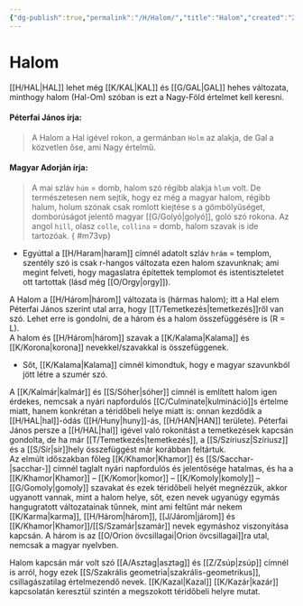 ```yaml
---
{"dg-publish":true,"permalink":"/H/Halom/","title":"Halom","created":"2023-12-08T09:21","updated":"2025-08-31T02:07"}
---
```



# Halom

[[H/HAL\|HAL]] lehet még [[K/KAL\|KAL]] és [[G/GAL\|GAL]] hehes változata, minthogy halom (Hal-Om) szóban is ezt a Nagy-Föld értelmet kell keresni.  

#### Péterfai János írja:

> A Halom a Hal igével rokon, a germánban `Holm` az alakja, de Gal a közvetlen őse, ami Nagy értelmű.  

#### Magyar Adorján írja:  

> A mai szláv `húm` = domb, halom szó régibb alakja `hlum` volt. De természetesen nem sejtik, hogy ez még a magyar halom, régibb halum, holum szónak csak romlott kiejtése s a gömbölyűséget, domborúságot jelentő magyar [[G/Golyó\|golyó]], goló szó rokona. Az angol `hill`, olasz `colle`, `collina` = domb, halom szavak is ide tartozóak.
{ #m73vp}

- Egyúttal a [[H/Haram\|haram]] címnél adatolt szláv `hrám` = templom, szentély szó is csak r-hangos változata ezen halom szavunknak; ami megint felveti, hogy magaslatra építettek templomot és istentiszteletet ott tartottak (lásd még [[O/Orgy\|orgy]]).  
  

A Halom a [[H/Három\|három]] változata is (hármas halom); itt a Hal elem Péterfai János szerint utal arra, hogy [[T/Temetkezés\|temetkezés]]ről van szó. Lehet erre is gondolni, de a három és a halom összefüggésére is (R = L).  
A halom és [[H/Három\|három]] szavak a [[K/Kalama\|Kalama]] és [[K/Korona\|korona]] nevekkel/szavakkal is összefüggenek.  
- Sőt, [[K/Kalama\|Kalama]] címnél kimondtuk, hogy e magyar szavunkból jött létre a szumér szó.

A [[K/Kalmár\|kalmár]] és [[S/Sóher\|sóher]] címnél is említett halom igen érdekes, nemcsak a nyári napfordulós [[C/Culminate\|kulmináció]]s értelme miatt, hanem konkrétan a téridőbeli helye miatt is: onnan kezdődik a [[H/HAL\|hal]]-ódás ([[H/Huny\|huny]]-ás, [[H/HAN\|HAN]] területe). Péterfai János persze a [[H/HAL\|hal]] igével való rokonítást a temetkezések kapcsán gondolta, de ha már [[T/Temetkezés\|temetkezés]], a [[S/Szíriusz\|Szíriusz]] és a [[S/Sír\|sír]]hely összefüggést már korábban feltártuk.  
Az elmúlt időszakban főleg [[K/Khamor\|Khamor]] és [[S/Sacchar-\|sacchar-]] címnél taglalt nyári napfordulós és jelentősége hatalmas, és ha a [[K/Khamor\|Khamor]] – [[K/Komor\|komor]] – [[K/Komoly\|komoly]] – [[G/Gomoly\|gomoly]] szavakat és ezek téridőbeli helyét megnézzük, akkor ugyanott vannak, mint a halom helye, sőt, ezen nevek ugyanúgy egymás hangugratott változatainak tűnnek, mint ami feltűnt már nekem [[K/Karma\|karma]], [[H/Három\|három]], [[J/Járom\|járom]] és [[K/Khamor\|Khamor]]/[[S/Szamár\|szamár]] nevek egymáshoz viszonyítása kapcsán. A három is az [[O/Orion övcsillagai\|Orion övcsillagai]]ra utal, nemcsak a magyar nyelvben.  

Halom kapcsán már volt szó [[A/Asztag\|asztag]] és [[Z/Zsúp\|zsúp]] címnél is arról, hogy ezek [[S/Szakrális geometria\|szakrális-geometrikus]], csillagászatilag értelmezendő nevek. [[K/Kazal\|Kazal]] [[K/Kazár\|kazár]] kapcsolatán keresztül szintén a megszokott téridőbeli helyre mutat.  